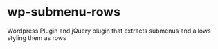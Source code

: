 # wp-submenu-rows
Wordpress Plugin and jQuery plugin that extracts submenus and allows styling them as rows
